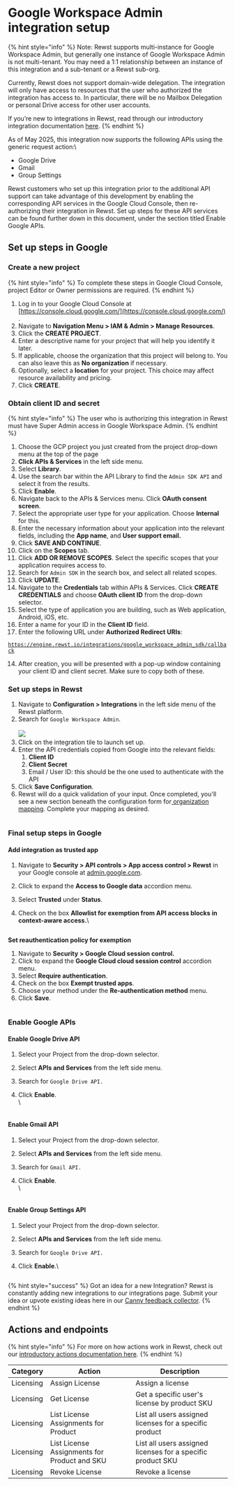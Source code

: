 # Google Workspace Admin integration setup

{% hint style="info" %}
Note: Rewst supports multi-instance for Google Workspace Admin, but generally one instance of Google Workspace Admin is not multi-tenant. You may need a 1:1 relationship between an instance of this integration and a sub-tenant or a Rewst sub-org.

Currently, Rewst does not support domain-wide delegation. The integration will only have access to resources that the user who authorized the integration has access to. In particular, there will be no Mailbox Delegation or personal Drive access for other user accounts.

If you’re new to integrations in Rewst, read through our introductory integration documentation [here](https://docs.rewst.help/documentation/integrations).
{% endhint %}

As of May 2025, this integration now supports the following APIs using the generic request action:\


* Google Drive
* Gmail
* Group Settings

Rewst customers who set up this integration prior to the additional API support can take advantage of this development by enabling the corresponding API services in the Google Cloud Console, then re-authorizing their integration in Rewst. Set up steps for these API services can be found further down in this document, under the section titled Enable Google APIs.

## **Set up steps in Google**

### **Create a new project**

{% hint style="info" %}
To complete these steps in Google Cloud Console, project Editor or Owner permissions are required.
{% endhint %}

1. Log in to your Google Cloud Console at [https://console.cloud.google.com/](https://console.cloud.google.com/) .&#x20;
2. Navigate to **Navigation Menu > IAM & Admin > Manage Resources**.
3. Click the **CREATE PROJECT**.
4. Enter a descriptive name for your project that will help you identify it later.
5. If applicable, choose the organization that this project will belong to. You can also leave this as **No organization** if necessary.
6. Optionally, select a **location** for your project. This choice may affect resource availability and pricing.
7. Click **CREATE**.

### Obtain client ID and secret

{% hint style="info" %}
The user who is authorizing this integration in Rewst must have Super Admin access in Google Workspace Admin.
{% endhint %}

1. Choose the GCP project you just created from the project drop-down menu at the top of the page
2. **Click APIs & Services** in the left side menu.&#x20;
3. Select **Library**.
4. Use the search bar within the API Library to find the `Admin SDK API` and select it from the results.
5. Click **Enable**.
6. Navigate back to the APIs & Services menu. Click **OAuth consent screen**.
7. Select the appropriate user type for your application. Choose **Internal** for this.
8. Enter the necessary information about your application into the relevant fields, including the **App name**, and **User support email.**
9. Click **SAVE AND CONTINUE**.
10. Click on the **Scopes** tab.
11. Click **ADD OR REMOVE SCOPES**. Select the specific scopes that your application requires access to.
12. Search for `Admin SDK` in the search box, and select all related scopes.
13. Click **UPDATE**.
14. Navigate to the **Credentials** tab within APIs & Services. Click **CREATE CREDENTIALS** and choose **OAuth client ID** from the drop-down selector.
15. Select the type of application you are building, such as Web application, Android, iOS, etc.
16. Enter a name for your ID in the **Client ID** field.
17. Enter the following URL under **Authorized Redirect URIs**:

[`https://engine.rewst.io/integrations/google_workspace_admin_sdk/callback`](https://engine.rewst.io/integrations/google_workspace_admin_sdk/callback)

14. After creation, you will be presented with a pop-up window containing your client ID and client secret. Make sure to copy both of these.

### Set up steps in Rewst

1. Navigate to **Configuration > Integrations** in the left side menu of the Rewst platform.
2. Search for `Google Workspace Admin`.\
   \
   ![](<../../../../../.gitbook/assets/Screenshot 2025-04-17 at 3.34.50 PM.png>)
3. Click on the integration tile to launch set up.
4. Enter the API credentials copied from Google into the relevant fields:
   1. **Client ID**
   2. **Client Secret**
   3. Email / User ID: this should be the one used to authenticate with the API
5. Click **Save Configuration**.
6. Rewst will do a quick validation of your input. Once completed, you'll see a new section beneath the configuration form for[ organization mapping](https://docs.rewst.help/documentation/integrations#what-is-organization-mapping). Complete your mapping as desired.&#x20;

<figure><img src="../../../../../.gitbook/assets/Screenshot 2025-04-17 at 3.51.49 PM.png" alt=""><figcaption></figcaption></figure>

### Final setup steps in Google

#### Add integration as trusted app

1. Navigate to **Security > API controls > App access control > Rewst** in your Google console at [admin.google.com](https://admin.google.com).&#x20;
2. Click to expand the **Access to Google data** accordion menu.
3. Select **Trusted** under **Status**.
4.  Check on the box **Allowlist for exemption from API access blocks in context-aware access.**\


    <figure><img src="../../../../../.gitbook/assets/image (3) (1).png" alt=""><figcaption></figcaption></figure>

**Set reauthentication policy for exemption**

1. Navigate to **Security > Google Cloud session control.**
2. Click to expand the **Google Cloud cloud session control** accordion menu.
3. Select **Require authentication**.
4. Check on the box **Exempt trusted apps**.
5. Choose your method under the **Re-authentication method** menu.
6. Click **Save**.

<figure><img src="../../../../../.gitbook/assets/image (1) (1) (1).png" alt=""><figcaption></figcaption></figure>

### Enable Google APIs

#### Enable Google Drive API

1. Select your Project from the drop-down selector.
2. Select **APIs and Services** from the left side menu.
3. Search for `Google Drive API.`
4.  Click **Enable**.\
    \


    <figure><img src="../../../../../.gitbook/assets/image (1) (3).png" alt=""><figcaption></figcaption></figure>

#### Enable Gmail API

1. Select your Project from the drop-down selector.
2. Select **APIs and Services** from the left side menu.
3. Search for `Gmail API.`
4.  Click **Enable**.\
    \


    <figure><img src="../../../../../.gitbook/assets/image (1).png" alt=""><figcaption></figcaption></figure>

#### Enable Group Settings API

1. Select your Project from the drop-down selector.
2. Select **APIs and Services** from the left side menu.
3. Search for `Google Drive API.`
4.  Click **Enable**.\


    <figure><img src="../../../../../.gitbook/assets/image (2) (4).png" alt=""><figcaption></figcaption></figure>

{% hint style="success" %}
Got an idea for a new Integration? Rewst is constantly adding new integrations to our integrations page. Submit your idea or upvote existing ideas here in our [Canny feedback collector](https://rewst.canny.io/integrations).
{% endhint %}

## Actions and endpoints

{% hint style="info" %}
For more on how actions work in Rewst, check out our [introductory actions documentation here](https://docs.rewst.help/documentation/workflows/actions-in-rewst).&#x20;
{% endhint %}

| Category  | Action                                       | Description                                                 |
| --------- | -------------------------------------------- | ----------------------------------------------------------- |
| Licensing | Assign License                               | Assign a license                                            |
| Licensing | Get License                                  | Get a specific user's license by product SKU                |
| Licensing | List License Assignments for Product         | List all users assigned licenses for a specific product     |
| Licensing | List License Assignments for Product and SKU | List all users assigned licenses for a specific product SKU |
| Licensing | Revoke License                               | Revoke a license                                            |
